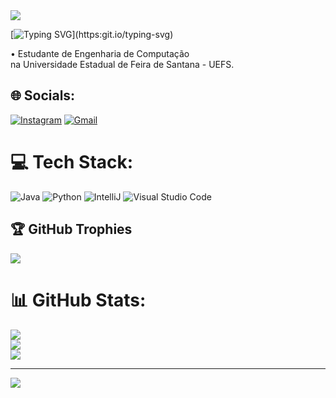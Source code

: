 
<img src="https://capsule-render.vercel.app/api?type=waving&color=89CFF0&height=175&section=header&text=Luis%20Mario&fontSize=60" />

[![Typing SVG](https://readme-typing-svg.herokuapp.com/?color=89CFF0&size=35&center=true&vCenter=true&width=1000&lines=HELLO,+MY+NAMY+IS+LUIS+MARIO;)](https:git.io/typing-svg)

 • Estudante de Engenharia de Computação <br>na Universidade Estadual de Feira de Santana - UEFS.


## 🌐 Socials:
[![Instagram](https://img.shields.io/badge/Instagram-%23E4405F.svg?logo=Instagram&logoColor=white)](https://instagram.com/luismario_rc) 
[![Gmail](https://img.shields.io/badge/Gmail-%23E4405F.svg?logo=Gmail&logoColor=white)](mailto:luismariocarneiro8@gmail.com) 

# 💻 Tech Stack:
![Java](https://img.shields.io/badge/java-%23ED8B00.svg?style=plastic&logo=Java&logoColor=white)
![Python](https://img.shields.io/badge/python-%23ED8B00.svg?style=plastic&logo=python&logoColor=white)
![IntelliJ](https://img.shields.io/badge/IntelliJ-%23ED8B00.svg?style=plastic&logo=IntelliJIDEA&logoColor=black)
![Visual Studio Code](https://img.shields.io/badge/VisualStudioCode-%23ED8B00.svg?style=plastic&logo=VisualStudioCode&logoColor=black)


## 🏆 GitHub Trophies
![](https://github-profile-trophy.vercel.app/?username=LuisMarioRC&theme=radical&no-frame=false&no-bg=true&margin-w=4)

# 📊 GitHub Stats:
![](https://github-readme-stats.vercel.app/api?username=LuisMarioRC&theme=midnight-purple&hide_border=true&include_all_commits=true&count_private=true)<br/>
![](https://github-readme-streak-stats.herokuapp.com/?user=LuisMarioRC&theme=midnight-purple&hide_border=true)<br/>
![](https://github-readme-stats.vercel.app/api/top-langs/?username=LuisMarioRC&theme=midnight-purple&hide_border=true&include_all_commits=true&count_private=true&layout=compact)

---
[![](https://visitcount.itsvg.in/api?id=LuisMarioRC&icon=0&color=0)](https://visitcount.itsvg.in)

<!-- Proudly created with GPRM ( https://gprm.itsvg.in ) -->
